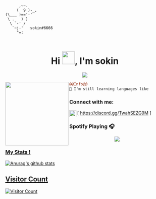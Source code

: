 ```
      ,~~.
     (  9 )-_,
(\___ )=='-'
 \ .   ) )
  \ `-' /
   `~j-'   sokin#6666
     "=:
                                                          
```
<h1 align="center">Hi <img src="https://sokin.eu/xd/syf/Hi.gif" width="40px" />, I'm sokin</h1>

<p align="center">
  <img src="https://readme-typing-svg.herokuapp.com/?center=true&vCenter=true&color=016EEA&width=500&lines=Welcome+|sokin.eu|+discord.gg/sokin6" />
</p>


<img align="left" height="200" src="https://media.giphy.com/media/ao9DUiTKH60XS/giphy.gif"/>

```diff
@@Info@@
🚀 I'm still learning languages like

```

### Connect with me:

[<img align="left" alt="My discord" width="22px" src="https://cdn.jsdelivr.net/npm/simple-icons@v3/icons/discord.svg" /> https://discord.gg/TwahSEZG9M ]
<br />

### Spotify Playing 🎧
<p align="center">
  <a href="https://andyruwruw.vercel.app/api/now-playing?open">
    <img src="https://andyruwruw.vercel.app/api/now-playing">


### My Stats !
![Anurag's github stats](https://github-readme-stats.vercel.app/api?username=s00kin&count_private=true&show_icons=true?theme=buefy)


## Visitor Count
![Visitor Count](https://profile-counter.glitch.me/s00kin/count.svg)

<br />
